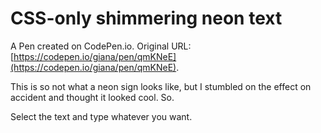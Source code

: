 # CSS-only shimmering neon text

A Pen created on CodePen.io. Original URL: [https://codepen.io/giana/pen/qmKNeE](https://codepen.io/giana/pen/qmKNeE).

This is so not what a neon sign looks like, but I stumbled on the effect on accident and thought it looked cool. So.

Select the text and type whatever you want.
